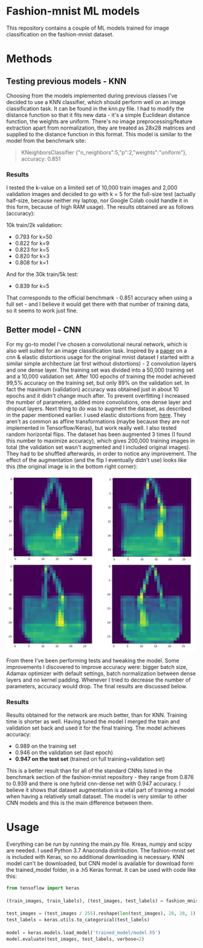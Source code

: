 # Fashion-mnist ML models

This repository contains a couple of ML models trained for image classification on the fashion-mnist dataset.

# Methods 

## Testing previous models - KNN

Choosing from the models implemented during previous classes I've decided to use
a KNN classifier, which should perform well on an image classification task.
It can be found in the knn.py file. I had to modify the distance function so that it fits
new data - it's a simple Euclidean distance function, the weights are uniform. There's no image 
preprocessing/feature extraction apart from normalization, 
they are treated as 28x28 matrices and supplied to the distance function in this format.
This model is similar to the model from the benchmark site:

> KNeighborsClassifier {"n_neighbors":5,"p":2,"weights":"uniform"}, accuracy: 0.851  

### Results

I tested the k-value on a limited set of 10,000 train images and 2,000 validation images
and decided to go with k = 5 for the full-size test (actually half-size, because neither my laptop, nor Google Colab could 
handle it in this form, because of high RAM usage). The results obtained are as follows (accuracy):

10k train/2k validation:

- 0.793 for k=50
- 0.822 for k=9
- 0.823 for k=5
- 0.820 for k=3
- 0.808 for k=1

And for the 30k train/5k test:

- 0.839 for k=5

That corresponds to the official benchmark - 0.851 accuracy when using a full set - and I believe it would get there
with that number of training data, so it seems to work just fine.

## Better model - CNN

For my go-to model I've chosen a convolutional neural network, which is also well suited for an image 
classification task. Inspired by a [paper](https://www.cs.cmu.edu/~bhiksha/courses/deeplearning/Fall.2016/pdfs/Simard.pdf) 
on a cnn & elastic distortions usage for the original mnist dataset I started with a similar simple 
architecture (at first without distortions) - 2 convolution layers and one dense layer. The training set was divided into
a 50,000 training set and a 10,000 validation set. After 100 epochs of training the model achieved 99,5% accuracy on the training set, but only
89% on the validation set. In fact the maximum (validation) accuracy was obtained just in about 10 epochs
and it didn't change much after. To prevent overfitting I increased the number of parameters, added more convolutions, one dense layer
and dropout layers. Next thing to do was to augment the dataset, as described in the paper 
mentioned earlier. I used elastic distortions from [here](https://www.kaggle.com/babbler/mnist-data-augmentation-with-elastic-distortion). 
They aren't as common as affine transformations (maybe because they are not implemented in Tensorflow/Keras), but work really well. 
I also tested random horizontal flips. The dataset has been augmented 3 times (I found this number to maximize accuracy),
which gives 200,000 training images in total (the validation set wasn't augmented and I included original images). 
They had to be shuffled afterwards, in order to notice any improvement. The effect of the augmentation (and the flip I 
eventually didn't use) looks like this (the original image is in the bottom right corner):

![Elastic distortions](images/elastic_dist.jpg)

From there I've been performing tests and tweaking the model. Some improvements I discovered to improve accuracy were: 
bigger batch size, Adamax optimizer with default settings, batch normalization between dense layers and no kernel padding. Whenever 
I tried to decrease the number of parameters, accuracy would drop. The final results are discussed below.

### Results

Results obtained for the network are much better, than for KNN. Training time is shorter as well. Having tuned the model
I merged the train and validation set back and used it for the final training. The model achieves accuracy:

- 0.989 on the training set
- 0.946 on the validation set (last epoch)
- **0.947 on the test set** (trained on full training+validation set)

This is a better result than for all of the standard CNNs listed in the benchmark section of the fashion-mnist repository -
they range from 0.876 to 0.939 and there is one hybrid cnn-dense net with 0.947 accuracy.
I believe it shows that dataset augmentation is a vital part of training a model when having a relatively small dataset. 
The model is very similar to other CNN models and this is the main difference between them.

# Usage 

Everything can be run by running the main.py file. Kreas, numpy and scipy
are needed. I used Python 3.7 Anaconda distribution. The fashion-mnist set is included with Keras, 
so no additional downloading is necessary. KNN model can't be downloaded, but CNN model is available for download 
form the trained_model folder, in a .h5 Keras format. It can be used with code like this:
```python
from tensoflow import keras

(train_images, train_labels), (test_images, test_labels) = fashion_mnist.load_data()

test_images = (test_images / 255).reshape(len(test_images), 28, 28, 1)
test_labels = keras.utils.to_categorical(test_labels)

model = keras.models.load_model('trained_model/model.h5')
model.evaluate(test_images, test_labels, verbose=2)
```